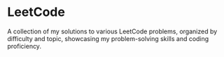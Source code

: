 # LeetCode
A collection of my solutions to various LeetCode problems, organized by difficulty and topic, showcasing my problem-solving skills and coding proficiency.
